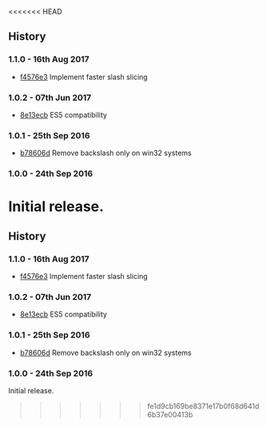 <<<<<<< HEAD
## History

### 1.1.0 - 16th Aug 2017

- [f4576e3](https://github.com/darsain/remove-trailing-separator/commit/f4576e3638c39b794998b533fffb27854dcbee01) Implement faster slash slicing

### 1.0.2 - 07th Jun 2017

- [8e13ecb](https://github.com/darsain/remove-trailing-separator/commit/8e13ecbfd7b9f5fdf97c5d5ff923e4718b874e31) ES5 compatibility

### 1.0.1 - 25th Sep 2016

- [b78606d](https://github.com/darsain/remove-trailing-separator/commit/af90b4e153a4527894741af6c7005acaeb78606d) Remove backslash only on win32 systems

### 1.0.0 - 24th Sep 2016

Initial release.
=======
## History

### 1.1.0 - 16th Aug 2017

- [f4576e3](https://github.com/darsain/remove-trailing-separator/commit/f4576e3638c39b794998b533fffb27854dcbee01) Implement faster slash slicing

### 1.0.2 - 07th Jun 2017

- [8e13ecb](https://github.com/darsain/remove-trailing-separator/commit/8e13ecbfd7b9f5fdf97c5d5ff923e4718b874e31) ES5 compatibility

### 1.0.1 - 25th Sep 2016

- [b78606d](https://github.com/darsain/remove-trailing-separator/commit/af90b4e153a4527894741af6c7005acaeb78606d) Remove backslash only on win32 systems

### 1.0.0 - 24th Sep 2016

Initial release.
>>>>>>> fe1d9cb169be8371e17b0f68d641d6b37e00413b
